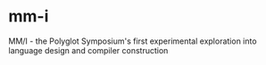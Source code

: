 mm-i
====

MM/I - the Polyglot Symposium's first experimental exploration into language design and compiler construction
